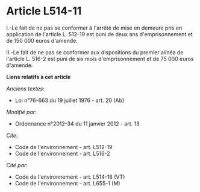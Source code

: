 # Article L514-11

I.-Le fait de ne pas se conformer à l'arrêté de mise en demeure pris en application de l'article L. 512-19 est puni de deux
ans d'emprisonnement et de 150 000 euros d'amende. 

II.-Le fait de ne pas se conformer aux dispositions du premier alinéa de l'article L. 516-2 est puni de six mois
d'emprisonnement et de 75 000 euros d'amende.

**Liens relatifs à cet article**

_Anciens textes_:

  - Loi n°76-663 du 19 juillet 1976 - art. 20 (Ab)

_Modifié par_:

  - Ordonnance n°2012-34 du 11 janvier 2012 - art. 13

_Cite_:

  - Code de l'environnement - art. L512-19
  - Code de l'environnement - art. L516-2

_Cité par_:

  - Code de l'environnement - art. L514-18 (VT)
  - Code de l'environnement - art. L655-1 (M)
